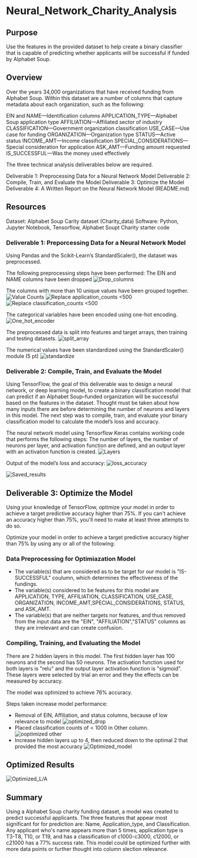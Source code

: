 # Neural_Network_Charity_Analysis
## Purpose
Use the features in the provided dataset to help create a binary classifier that is capable of predicting whether applicants will be successful if funded by Alphabet Soup.
 
 ## Overview
 
Over the years 34,000 organizations that have received funding from Alphabet Soup. Within this dataset are a number of columns that capture metadata about each organization, such as the following:

EIN and NAME—Identification columns
APPLICATION_TYPE—Alphabet Soup application type
AFFILIATION—Affiliated sector of industry
CLASSIFICATION—Government organization classification
USE_CASE—Use case for funding
ORGANIZATION—Organization type
STATUS—Active status
INCOME_AMT—Income classification
SPECIAL_CONSIDERATIONS—Special consideration for application
ASK_AMT—Funding amount requested
IS_SUCCESSFUL—Was the money used effectively

The three technical analysis deliverables below are required.

Deliverable 1: Preprocessing Data for a Neural Network Model
Deliverable 2: Compile, Train, and Evaluate the Model
Deliverable 3: Optimize the Model
Deliverable 4: A Written Report on the Neural Network Model (README.md) 

## Resources
Dataset:  Alphabet Soup Carity dataset (Charity_data)
Software:  Python, Jupyter Notebook, Tensorflow, Alphabet Soupt Charity starter code

### Deliverable 1:  Preporcessing Data for a Neural Network Model
Using Pandas and the Scikit-Learn’s StandardScaler(), the dataset was preprocessed.

The following preprocessing steps have been performed:
The EIN and NAME columns have been dropped
![Drop_columns](https://github.com/Quinneth/Neural_Network_Charity_Analysis/blob/main/Drop_names.png)<br>

The columns with more than 10 unique values have been grouped together.
![Value Counts](https://github.com/Quinneth/Neural_Network_Charity_Analysis/blob/main/Grouping1.png)
![Replace application_counts <500](https://github.com/Quinneth/Neural_Network_Charity_Analysis/blob/main/Grouping2.png)
![Replace classification_counts <500](https://github.com/Quinneth/Neural_Network_Charity_Analysis/blob/main/Grouping4.png)

The categorical variables have been encoded using one-hot encoding.
![One_hot_encoder](https://github.com/Quinneth/Neural_Network_Charity_Analysis/blob/main/ONe_hot_encoder.png)

The preprocessed data is split into features and target arrays, then training and testing datasets.
![split_array](https://github.com/Quinneth/Neural_Network_Charity_Analysis/blob/main/Splitarray.png)

The numerical values have been standardized using the StandardScaler() module (5 pt)
![standardize](https://github.com/Quinneth/Neural_Network_Charity_Analysis/blob/main/standardize.png)

### Deliverable 2: Compile, Train, and Evaluate the Model

Using TensorFlow, the goal of this deliverable was to design a neural network, or deep learning model, to create a binary classification model that can predict if an Alphabet Soup–funded organization will be successful based on the features in the dataset. Thought must be taken about how many inputs there are before determining the number of neurons and layers in this model. The next step was to compile, train, and evaluate your binary classification model to calculate the model’s loss and accuracy.

The neural network model using Tensorflow Keras contains working code that performs the following steps:
The number of layers, the number of neurons per layer, and activation function are defined, and an output layer with an activation function is created.
![Layers](https://github.com/Quinneth/Neural_Network_Charity_Analysis/blob/main/Layers.png)

Output of the model’s loss and accuracy:
![loss_accuracy](https://github.com/Quinneth/Neural_Network_Charity_Analysis/blob/main/loss%20_accuracy.png)

![Saved_results](https://github.com/Quinneth/Neural_Network_Charity_Analysis/blob/main/AlphabetSoupCharity.h5)

## Deliverable 3: Optimize the Model
Using your knowledge of TensorFlow, optimize your model in order to achieve a target predictive accuracy higher than 75%. If you can't achieve an accuracy higher than 75%, you'll need to make at least three attempts to do so.

Optimize your model in order to achieve a target predictive accuracy higher than 75% by using any or all of the following:

### Data Preprocessing for Optimiazation Model
- The variable(s) that are considered as to be target for our model is "IS-SUCCESSFUL" coulumn, which determines the effectiveness of the fundings.
- The variable(s) considered to be features for this model are APPLICATION, TYPE, AFFILIATION, CLASSIFICATION, USE_CASE, ORGANIZATION,  INCOME_AMT,SPECIAL_CONSIDERATIONS, STATUS, and ASK_AMT.
- The variable(s) that are neither targets nor features, and thus removed from the input data are the "EIN", "AFFILIATION","STATUS" columns as they are irrelevant and can create confusion.

### Compiling, Training, and Evaluating the Model

There are 2 hidden layers in this model. The first hidden layer has 100 neurons and the second has 50 neurons. The activation function used for both layers is "relu" and the output layer activation function is "sigmoid". These layers were selected by trial an error and they the effects can be measured by accuracy.<br>

The model was optimized to achieve 76% accuracy.<br>

Steps taken  increase model performance:
- Removal of EIN, Affiliation, and status columns, because of low relevance to model
![optimized_drop](https://github.com/Quinneth/Neural_Network_Charity_Analysis/blob/main/optimized_drop.png)
- Placed classification counts of < 1000 in Other column. 
![ooptimized other](https://github.com/Quinneth/Neural_Network_Charity_Analysis/blob/main/optimized-other.png)
- Increase hidden layers up to 4, then reduced down to the optimal 2 that provided the most accuracy
![Optimized_model](https://github.com/Quinneth/Neural_Network_Charity_Analysis/blob/main/optimized_model.png)

## Optimized Results
![Optimized_L/A](https://github.com/Quinneth/Neural_Network_Charity_Analysis/blob/main/AlphabetSoupCharity.Optimzation.h5)
## Summary
Using a Alphabet Soup charity funding dataset, a model was created to predict successful applicants. The three features that appear most significant for for prediction are:  Name, Application_type, and Classification. Any applicant who's name appears more than 5 times, application type is T3-T8, T10, or T19, and has a classification of c1000-c3000, c12000, or c21000 has a 77% success rate. This model could be optimized further with more data points or further thought into column slection relevance. 
